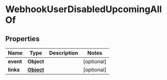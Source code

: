

# WebhookUserDisabledUpcomingAllOf


## Properties

| Name | Type | Description | Notes |
|------------ | ------------- | ------------- | -------------|
|**event** | **Object** |  |  [optional] |
|**links** | [**Object**](Object.md) |  |  [optional] |



